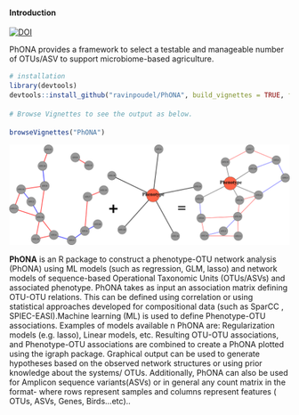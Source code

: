 #### Introduction
[![DOI](https://zenodo.org/badge/284593130.svg)](https://zenodo.org/badge/latestdoi/284593130)

PhONA provides a framework to select a testable and manageable number of
OTUs/ASV to support microbiome-based agriculture.

```R
# installation 
library(devtools)
devtools::install_github("ravinpoudel/PhONA", build_vignettes = TRUE, force = TRUE)

# Browse Vignettes to see the output as below. 

browseVignettes("PhONA")

```

![](figures/PhONA.png)


**PhONA** is an R package to construct a phenotype-OTU network analysis (PhONA) using ML models (such as regression, GLM, lasso) and network models of sequence-based Operational Taxonomic Units (OTUs/ASVs) and associated phenotype. PhONA takes as input an association matrix defining OTU-OTU relations. This can be defined using correlation or using statistical approaches developed for compositional data (such as SparCC , SPIEC-EASI).Machine learning (ML) is used to define Phenotype-OTU associations. Examples of models available n PhONA are: Regularization models (e.g. lasso), Linear models, etc. Resulting OTU-OTU associations, and Phenotype-OTU associations are combined to create a PhONA plotted using the igraph package. Graphical output can be used to generate hypotheses based on the observed network structures or using prior knowledge about the systems/ OTUs. Additionally, PhONA can also be used for Amplicon sequence variants(ASVs) or in general any count matrix in the format- where rows represent samples and columns represent features ( OTUs, ASVs, Genes, Birds…etc).. 

 
